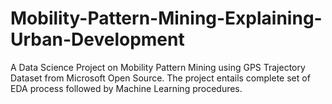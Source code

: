 # Mobility-Pattern-Mining-Explaining-Urban-Development
A Data Science Project on Mobility Pattern Mining using GPS Trajectory Dataset from Microsoft Open Source. The project entails complete set of EDA process followed by Machine Learning procedures.
